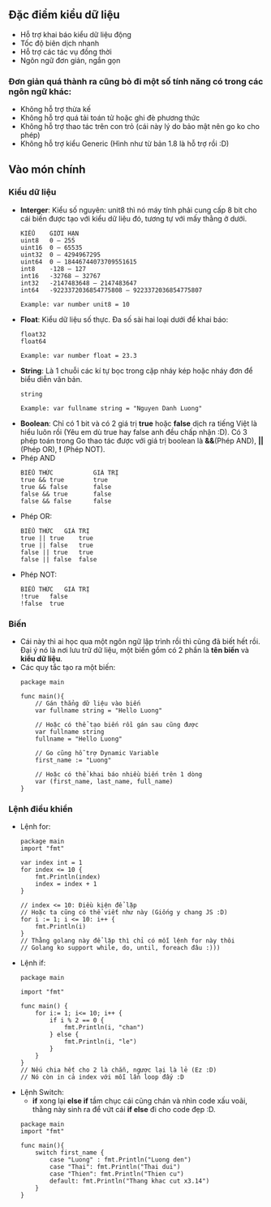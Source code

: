 ## Đặc điểm kiểu dữ liệu
- Hỗ trợ khai báo kiểu dữ liệu động
- Tốc độ biên dịch nhanh
- Hỗ trợ các tác vụ đồng thời
- Ngôn ngữ đơn giản, ngắn gọn

### Đơn giản quá thành ra cũng bỏ đi một số tính năng có trong các ngôn ngữ khác:
- Không hỗ trợ thừa kế
- Không hỗ trợ quá tải toán tử hoặc ghi đè phương thức
- Không hỗ trợ thao tác trên con trỏ (cái này lý do bảo mật nên go ko cho phép)
- Không hỗ trợ kiểu Generic (Hình như từ bản 1.8 là hỗ trợ rồi :D)

## Vào món chính
### Kiểu dữ liệu
- **Interger**: Kiểu số nguyên: unit8 thì nó máy tính phải cung cấp 8 bit cho cái biến được tạo với kiểu dữ liệu đó, tương tự với mấy thằng ở dưới.
    ```text
    KIỂU	GIỚI HẠN
    uint8	0 – 255
    uint16	0 – 65535
    uint32	0 – 4294967295
    uint64	0 – 18446744073709551615
    int8	-128 – 127
    int16	-32768 – 32767
    int32	-2147483648 – 2147483647
    int64	-9223372036854775808 – 9223372036854775807

    Example: var number unit8 = 10
    ```
- **Float**: Kiểu dữ liệu số thực. Đa số sài hai loại dưới để khai báo:
    ```text
    float32
    float64

    Example: var number float = 23.3
    ```
- **String**: Là 1 chuỗi các kí tự bọc trong cặp nháy kép hoặc nháy đơn để biểu diễn văn bản.
    ```text
    string

    Example: var fullname string = "Nguyen Danh Luong"
    ```
- **Boolean**: Chỉ có 1 bit và có 2 giá trị **true** hoặc **false** dịch ra tiếng Việt là hiểu luôn rồi (Yêu em dù true hay false anh đều chấp nhận :D). Có 3 phép toán trong Go thao tác được với giá trị boolean là **&&**(Phép AND), **||** (Phép OR), **!** (Phép NOT).
- Phép AND
    ```text
    BIỂU THỨC	        GIÁ TRỊ
    true && true	    true
    true && false	    false
    false && true	    false
    false && false	    false
    ```
- Phép OR:
    ```text
    BIỂU THỨC	GIÁ TRỊ
    true || true	true
    true || false	true
    false || true	true
    false || false	false
    ```
- Phép NOT:
    ```
    BIỂU THỨC	GIÁ TRỊ
    !true	false
    !false	true
    ```

### Biến 
- Cái này thì ai học qua một ngôn ngữ lập trình rồi thì cũng đã biết hết rồi. Đại ý nó là nơi lưu trữ dữ liệu, một biến gồm có 2 phần là **tên biến** và **kiểu dữ liệu**.
- Các quy tắc tạo ra một biến:
    ```golang
    package main
    
    func main(){
        // Gán thẳng dữ liệu vào biến
        var fullname string = "Hello Luong"
        
        // Hoặc có thể tạo biến rồi gán sau cũng được
        var fullname string
        fullname = "Hello Luong"

        // Go cũng hỗ trợ Dynamic Variable
        first_name := "Luong"

        // Hoặc có thể khai báo nhiều biến trên 1 dòng
        var (first_name, last_name, full_name)
    }
    ```

### Lệnh điều khiển
- Lệnh for:
    ```golang
    package main
    import "fmt"

    var index int = 1
    for index <= 10 {
        fmt.Println(index)
        index = index + 1
    }
    
    // index <= 10: Điều kiện để lặp
    // Hoặc ta cũng có thể viết như này (Giống y chang JS :D)
    for i := 1; i <= 10: i++ {
        fmt.Println(i)
    }
    // Thằng golang này để lặp thì chỉ có mỗi lệnh for này thôi
    // Golang ko support while, do, until, foreach đâu :)))
    ```
- Lệnh if:
    ```golang
    package main
    
    import "fmt"

    func main() {
        for i:= 1; i<= 10; i++ {
            if i % 2 == 0 {
                fmt.Println(i, "chan")
            } else {
                fmt.Println(i, "le")
            }
        }
    }
    // Nếu chia hết cho 2 là chẵn, ngược lại là lẻ (Ez :D)
    // Nó còn in cả index với mỗi lần loop đấy :D
    ```
- Lệnh Switch:
    - **if** xong lại **else if** tầm chục cái cũng chán và nhìn code xấu voãi, thằng này sinh ra để vứt cái **if else** đi cho code đẹp :D.
    ```golang
    package main
    import "fmt"

    func main(){
        switch first_name {
            case "Luong" : fmt.Println("Luong den")
            case "Thai": fmt.Println("Thai dui")
            case "Thien": fmt.Println("Thien cu")
            default: fmt.Println("Thang khac cut x3.14")
        }
    }
    ```